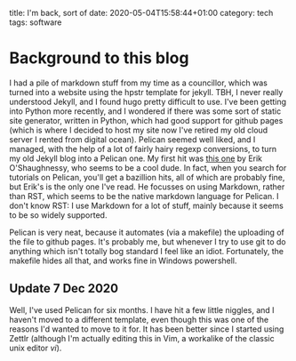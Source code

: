 title: I'm back, sort of
date: 2020-05-04T15:58:44+01:00
category: tech
tags: software


# Background to this blog

I had a pile of markdown stuff from my time as a councillor, which was turned into a website
using the hpstr template for jekyll. TBH, I never really understood Jekyll, and I found hugo 
pretty difficult to use. I've been getting into Python more recently, and I wondered if
there was some sort of static site generator, written in Python, which had good support
for github pages (which is where I decided to host my site now I've retired my old 
cloud server I rented from digital ocean). Pelican seemed well liked, and I managed,
with the help of a lot of fairly hairy regexp conversions,
to turn my old Jekyll blog into a Pelican one. My first hit was [this one](https://opensource.com/article/19/5/run-your-blog-github-pages-python) by Erik O'Shaughnessy, who seems to be a cool dude. In fact, when you search for tutorials on Pelican, 
you'll get a bazillion hits, all of which are probably fine, but Erik's is the only one I've read.
He focusses on using Markdown, rather than RST, which seems to be the native markdown
language for Pelican. I don't know RST: I use Markdown for a lot of stuff, 
mainly because it seems to be so widely supported.

Pelican is very neat, because it automates (via a makefile) the uploading of the file to github pages. It's probably me, but whenever I try to use git to do anything which isn't totally 
bog standard I feel like an idiot. Fortunately, the makefile hides all that, and works fine
in Windows powershell.


## Update 7 Dec 2020

Well, I've used Pelican for six months. 
I have hit a few little niggles, and I haven't moved to a different template, even though this was one of the reasons I'd wanted to move to it for.
It has been better since I started using Zettlr (although I'm actually editing this in Vim, a workalike of the classic unix editor *vi*).





